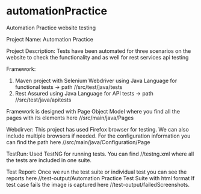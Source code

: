 # automationPractice
Automation Practice website testing

Project Name: Automation Practice

Project Description: Tests have been automated for three scenarios on the website to check the functionality and as well for rest services
api testing

Framework:
1. Maven project with Selenium Webdriver using Java Language for functional tests -> path //src/test/java/tests
2. Rest Assured using Java Language for API tests -> path //src/test/java/apitests

Framework is designed with Page Object Model where you find all the pages with its elements here //src/main/java/Pages

Webdirver: This project has used Firefox browser for testing. We can also include multiple browsers if needed. For the configuration information
you can find the path here //src/main/java/Configuration/Page

TestRun: Used TestNG for running tests. You can find //testng.xml where all the tests are included in one suite.

Test Report: Once we run the test suite or individual test you can see the reports here //test-output/Automation Practice Test Suite with html format
If test case fails the image is captured here //test-output/failedScreenshots.





